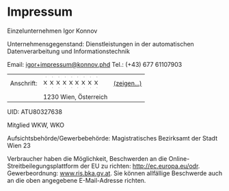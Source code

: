# Impressum

Einzelunternehmen Igor Konnov

Unternehmensgegenstand:
Dienstleistungen in der automatischen Datenverarbeitung und
Informationstechnik

Email: igor+impressum@konnov.phd
Tel.: (+43) 677 61107903

<table>
<tr>
<td>
  Anschrift:
</td>
<td>
  <img id="e" src="img/x.png">
  <img id="r" src="img/x.png">
  <img id="s" src="img/x.png">
  <img id="f" src="img/x.png">
  <img id="a" src="img/x.png">
  <img id="h" src="img/x.png">
  <img id="1" src="img/x.png">
  <img id="i" src="img/x.png">
  <img id="j" src="img/x.png">
</td>
<td>
  <a id="zgn" href="impressum.html?zeigen=1">(zeigen...)</a>
</td>
</tr>
<tr>
<td></td>
<td>
  1230 Wien, Österreich
</td>
</tr>
</table>

UID: ATU80327638

Mitglied WKW, WKO

Aufsichtsbehörde/Gewerbebehörde: Magistratisches Bezirksamt der Stadt Wien 23

Verbraucher haben die Möglichkeit, Beschwerden an die
Online-Streitbeilegungsplattform der EU zu richten: http://ec.europa.eu/odr.
Gewerbeordnung: www.ris.bka.gv.at. Sie können allfällige Beschwerde auch an die
oben angegebene E-Mail-Adresse richten.

[GISA]: https://www.gisa.gv.at/

